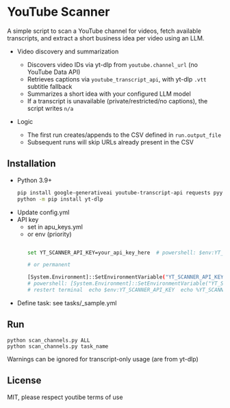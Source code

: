 # YouTube Scanner

A simple script to scan a YouTube channel for videos, fetch available transcripts, and extract a short business idea per video using an LLM.

- Video discovery and summarization

  - Discovers video IDs via yt-dlp from `youtube.channel_url` (no YouTube Data API)
  - Retrieves captions via `youtube_transcript_api`, with yt-dlp `.vtt` subtitle fallback
  - Summarizes a short idea with your configured LLM model
  - If a transcript is unavailable (private/restricted/no captions), the script writes `n/a`

- Logic

  - The first run creates/appends to the CSV defined in `run.output_file`
  - Subsequent runs will skip URLs already present in the CSV

## Installation

- Python 3.9+
  ```bash
  pip install google-generativeai youtube-transcript-api requests pyyaml
  python -m pip install yt-dlp
  ```
- Update config.yml
- API key
  - set in apu_keys.yml
  - or env (priority)
    ```bash

    set YT_SCANNER_API_KEY=your_api_key_here  # powershell: $env:YT_SCANNER_API_KEY="your_api_key_here"

    # or permanent

    [System.Environment]::SetEnvironmentVariable("YT_SCANNER_API_KEY", "your_api_key_here", "User")
    # powershell: [System.Environment]::SetEnvironmentVariable("YT_SCANNER_API_KEY", "your_api_key_here", "Machine")
    # restert terminal  echo $env:YT_SCANNER_API_KEY  echo %YT_SCANNER_API_KEY%
    ```
- Define task: see tasks/_sample.yml


## Run

```
python scan_channels.py ALL
python scan_channels.py task_name
```

Warnings can be ignored for transcript-only usage (are from yt-dlp)


## License

MIT, please respect youtibe terms of use
